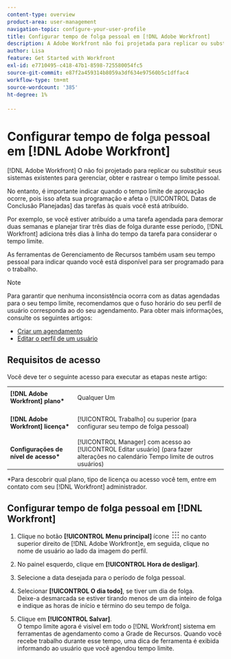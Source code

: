 ```yaml
---
content-type: overview
product-area: user-management
navigation-topic: configure-your-user-profile
title: Configurar tempo de folga pessoal em [!DNL Adobe Workfront]
description: A Adobe Workfront não foi projetada para replicar ou substituir seus sistemas existentes para gerenciar, obter e rastrear o tempo limite pessoal. No entanto, é importante indicar quando o tempo limite de aprovação ocorre, pois isso afeta sua programação e afeta as Datas de conclusão planejadas das tarefas atribuídas a você.
author: Lisa
feature: Get Started with Workfront
exl-id: e7710495-c418-47b1-8598-725580054fc5
source-git-commit: e87f2a459314b8059a3df634e97560b5c1dffac4
workflow-type: tm+mt
source-wordcount: '385'
ht-degree: 1%

---
```


# Configurar tempo de folga pessoal em [!DNL Adobe Workfront]

[!DNL Adobe Workfront] O não foi projetado para replicar ou substituir seus sistemas existentes para gerenciar, obter e rastrear o tempo limite pessoal.

No entanto, é importante indicar quando o tempo limite de aprovação ocorre, pois isso afeta sua programação e afeta o [!UICONTROL Datas de Conclusão Planejadas] das tarefas às quais você está atribuído.

Por exemplo, se você estiver atribuído a uma tarefa agendada para demorar duas semanas e planejar tirar três dias de folga durante esse período, [!DNL Workfront] adiciona três dias à linha do tempo da tarefa para considerar o tempo limite.

As ferramentas de Gerenciamento de Recursos também usam seu tempo pessoal para indicar quando você está disponível para ser programado para o trabalho.

>[!NOTE]
>
>Para garantir que nenhuma inconsistência ocorra com as datas agendadas para o seu tempo limite, recomendamos que o fuso horário do seu perfil de usuário corresponda ao do seu agendamento. Para obter mais informações, consulte os seguintes artigos:
>
>* [Criar um agendamento](../../../administration-and-setup/set-up-workfront/configure-timesheets-schedules/create-schedules.md)
>* [Editar o perfil de um usuário](../../../administration-and-setup/add-users/create-and-manage-users/edit-a-users-profile.md)
>




## Requisitos de acesso

Você deve ter o seguinte acesso para executar as etapas neste artigo:

<table style="table-layout:auto"> 
 <col> 
 </col> 
 <col> 
 </col> 
 <tbody> 
  <tr> 
   <td role="rowheader"><strong>[!DNL Adobe Workfront] plano*</strong></td> 
   <td> <p>Qualquer Um</p> </td> 
  </tr> 
  <tr> 
   <td role="rowheader"><strong>[!DNL Adobe Workfront] licença*</strong></td> 
   <td> <p>[!UICONTROL Trabalho] ou superior (para configurar seu tempo de folga pessoal)</p> </td> 
  </tr> 
  <tr> 
   <td role="rowheader"><strong>Configurações de nível de acesso*</strong></td> 
   <td>[!UICONTROL Manager] com acesso ao [!UICONTROL Editar usuário] (para fazer alterações no calendário Tempo limite de outros usuários)</td> 
  </tr> 
 </tbody> 
</table>

&#42;Para descobrir qual plano, tipo de licença ou acesso você tem, entre em contato com seu [!DNL Workfront] administrador.

## Configurar tempo de folga pessoal em [!DNL Workfront]

1. Clique no botão **[!UICONTROL Menu principal]** ícone ![](assets/main-menu-icon.png) no canto superior direito de [!DNL Adobe Workfront]e, em seguida, clique no nome de usuário ao lado da imagem do perfil.

1. No painel esquerdo, clique em **[!UICONTROL Hora de desligar]**.
1. Selecione a data desejada para o período de folga pessoal.
1. Selecionar **[!UICONTROL O dia todo]**, se tiver um dia de folga.\
   Deixe-a desmarcada se estiver tirando menos de um dia inteiro de folga e indique as horas de início e término do seu tempo de folga.

1. Clique em **[!UICONTROL Salvar]**.\
   O tempo limite agora é visível em todo o [!DNL Workfront] sistema em ferramentas de agendamento como a Grade de Recursos. Quando você recebe trabalho durante esse tempo, uma dica de ferramenta é exibida informando ao usuário que você agendou tempo limite.
